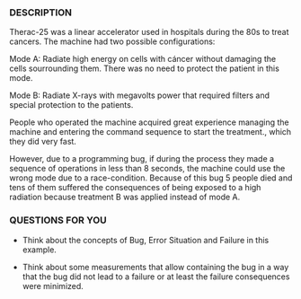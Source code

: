 

### DESCRIPTION

Therac-25 was a linear accelerator used in hospitals during the 80s to treat cancers. The machine had two possible configurations:

Mode A: Radiate high energy on cells with cáncer without damaging the cells sourrounding them. There was no need to protect the patient in this mode.

Mode B: Radiate X-rays with megavolts power that required filters and special protection to the patients.

People who operated the machine acquired great experience managing the machine and entering the command sequence to start the treatment., which they did very fast.

However, due to a programming bug, if during the process they made a sequence of operations in less than 8 seconds, the machine could use the wrong mode due to a race-condition. Because of this bug 5 people died and tens of them suffered the consequences of being exposed to a high radiation because treatment B was applied instead of mode A.

### QUESTIONS FOR YOU

* Think about the concepts of Bug, Error Situation and Failure in this example.

* Think about some measurements that allow containing the bug in a way that the bug did not lead to a failure or at least the failure consequences were minimized.